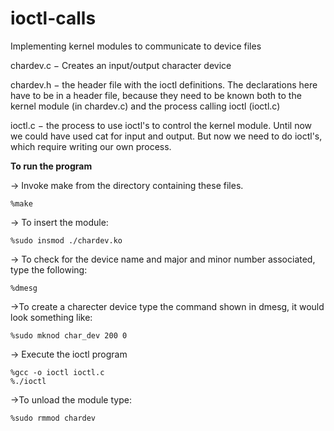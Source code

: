 # ioctl-calls
Implementing kernel modules to communicate to device files

chardev.c − Creates an input/output character device

chardev.h − the header file with the ioctl definitions. The declarations here have to be in a header file, because they need to be known both to the kernel module (in chardev.c) and the process calling ioctl (ioctl.c)

ioctl.c − the process to use ioctl's to control the kernel module. Until now we could have used cat for input and output. But now we need to do ioctl's, which require writing our own process.

**To run the program**

-> Invoke make from the directory containing these files.

	%make

-> To insert the module:

	%sudo insmod ./chardev.ko

-> To check for the device name and major and minor number associated, type the following:

	%dmesg

->To create a charecter device type the command shown in dmesg, it would look something like:
	
	%sudo mknod char_dev 200 0

-> Execute the ioctl program
	
	%gcc -o ioctl ioctl.c
	%./ioctl

->To unload the module type:
	
	%sudo rmmod chardev
